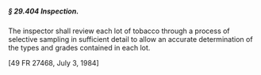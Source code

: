 ##### § 29.404 Inspection. #####

The inspector shall review each lot of tobacco through a process of selective sampling in sufficient detail to allow an accurate determination of the types and grades contained in each lot.

[49 FR 27468, July 3, 1984]